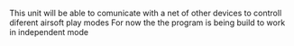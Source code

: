 This unit will be able to comunicate with a net of other devices to controll diferent airsoft play modes
For now the the program is being build to work in independent mode
